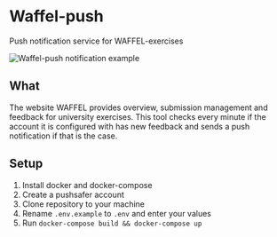 # Waffel-push
Push notification service for WAFFEL-exercises

![Waffel-push notification example](https://i.imgur.com/Z9PFy2R.png)

## What
The website WAFFEL provides overview, submission management and feedback for university exercises. This tool checks every minute if the account it is configured with has new feedback and sends a push notification if that is the case.

## Setup
1. Install docker and docker-compose
2. Create a pushsafer account
3. Clone repository to your machine
4. Rename `.env.example` to `.env` and enter your values
5. Run `docker-compose build && docker-compose up`
